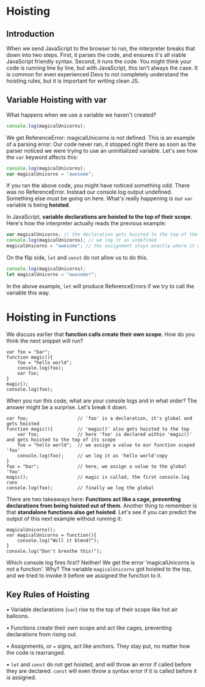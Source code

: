 # Hoisting
## Introduction
When we send JavaScript to the browser to run, the interpreter breaks that down into two steps. First, it parses the code, and ensures it's all viable JavaScript friendly syntax. Second, it runs the code. You might think your code is running line by line, but with JavaScript, this isn't always the case. It is common for even experienced Devs to not completely understand the hoisting rules, but it is important for writing clean JS.

## Variable Hoisting with var
What happens when we use a variable we haven't created?
```js
console.log(magicalUnicorns);
```
We get ReferenceError: magicalUnicorns is not defined. This is an example of a parsing error: Our code never ran, it stopped right there as soon as the parser noticed we were trying to use an uninitialized variable. Let's see how the `var` keyword affects this:

```js
console.log(magicalUnicorns);
var magicalUnicorns = "awesome";
```
If you ran the above code, you might have noticed something odd. There was no ReferenceError. Instead our console.log output undefined. Something else must be going on here. What's really happening is our `var` variable is being __hoisted__.

In JavaScript, __variable declarations are hoisted to the top of their scope__. Here's how the interpreter actually reads the previous example:
```js
var magicalUnicorns; // the declaration gets hoisted to the top of the scope by itself
console.log(magicalUnicorns); // we log it as undefined
magicalUnicorns = "awesome"; // the assignment stays exactly where it was
```
On the flip side, `let` and `const` do not allow us to do this.
```js
console.log(magicalUnicorns); 
let magicalUnicorns = "awesome!";
```
In the above example, `let` will produce ReferenceErrors if we try to call the variable this way.
# Hoisting in Functions
We discuss earlier that __function calls create their own scope__. How do you think the next snippet will run?
```JS
var foo = "bar";
function magic(){
    foo = "hello world";
    console.log(foo);
    var foo;
}
magic();
console.log(foo);
```
When you run this code, what are your console logs and in what order? The answer might be a surprise. Let's break it down.
```JS
var foo;                  // 'foo' is a declaration, it's global and gets hoisted
function magic(){         // 'magic()' also gets hoisted to the top
    var foo;              // here 'foo' is declared within 'magic()' and gets hoisted to the top of its scope
    foo = "hello world";  // we assign a value to our function scoped 'foo'
    console.log(foo);     // we log it as 'hello world'copy
}                       
foo = "bar";              // here, we assign a value to the global 'foo'
magic();                  // magic is called, the first console.log runs
console.log(foo);         // finally we log the global 
```

There are two takeaways here: __Functions act like a cage, preventing declarations from being hoisted out of them__. Another thing to remember is that __standalone functions also get hoisted__. Let's see if you can predict the output of this next example without running it:

```JS
magicalUnicorns();
var magicalUnicorns = function(){
    console.log("Will it blend?");
}
console.log("Don't breathe this!");
```
Which console log fires first? Neither! We get the error 'magicalUnicorns is not a function'. Why? The variable `magicalUnicorns` got hoisted to the top, and we tried to invoke it before we assigned the function to it.

## Key Rules of Hoisting
• Variable declarations (`var`) rise to the top of their scope like hot air balloons.

• Functions create their own scope and act like cages, preventing declarations from rising out.

• Assignments, or `=` signs, act like anchors. They stay put, no matter how the code is rearranged.

• `let` and `const` do not get hoisted,  and will throw an error if called before they are declared. `const` will even throw a syntax error if it is called before it is assigned.